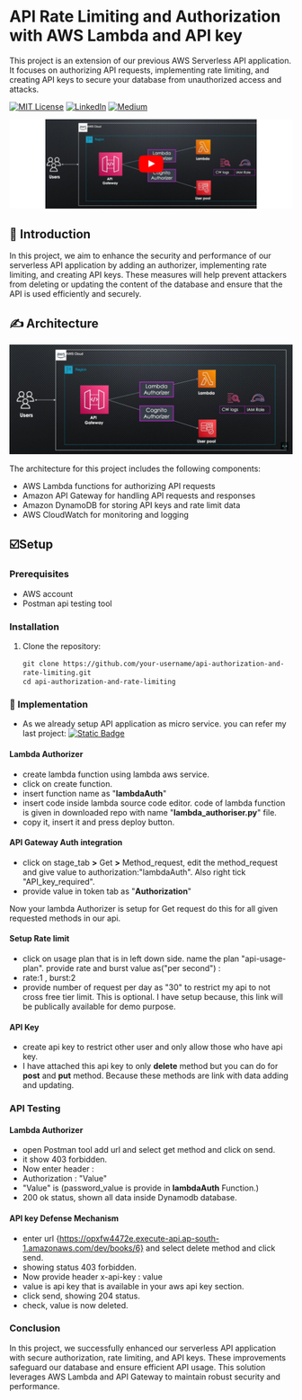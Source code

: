 # API Rate Limiting and Authorization with AWS Lambda and API key

This project is an extension of our previous AWS Serverless API application. It focuses on authorizing API requests, implementing rate limiting, and creating API keys to secure your database from unauthorized access and attacks.

[![MIT License](https://img.shields.io/badge/License-MIT-green.svg)](https://choosealicense.com/licenses/mit/)
        [![LinkedIn](https://img.shields.io/badge/LinkedIn-Profile-blue)](https://www.linkedin.com/in/nikhil--chaudhari/)
        [![Medium](https://img.shields.io/badge/Medium-Writeups-black)](https://medium.com/@nikhil-c)

[![Watch the video](https://github.com/DNcrypter/API-Authorizer-and-Rate-limit-setup/blob/main/images/image2.png)](https://www.youtube.com/watch?v=L9zknaA6lD4)


## 🍁 Introduction

In this project, we aim to enhance the security and performance of our serverless API application by adding an authorizer, implementing rate limiting, and creating API keys. These measures will help prevent attackers from deleting or updating the content of the database and ensure that the API is used efficiently and securely.

## ✍ Architecture
![image1](https://github.com/DNcrypter/API-Authorizer-and-Rate-limit-setup/blob/main/images/image1.png)

The architecture for this project includes the following components:
- AWS Lambda functions for authorizing API requests
- Amazon API Gateway for handling API requests and responses
- Amazon DynamoDB for storing API keys and rate limit data
- AWS CloudWatch for monitoring and logging

## ☑️Setup

### Prerequisites

- AWS account
- Postman api testing tool

### Installation

1. Clone the repository:
   ```
   git clone https://github.com/your-username/api-authorization-and-rate-limiting.git
   cd api-authorization-and-rate-limiting

   ```

### 🍁 Implementation
* As we already setup API application as micro service. you can refer my last project:
[![Static Badge](https://img.shields.io/badge/Github-Project-blue)](https://github.com/DNcrypter/AWS-serverless-API-application)

#### Lambda Authorizer
* create lambda function using lambda aws service.
* click on create function.
* insert function name as "**lambdaAuth**"
* insert code inside lambda source code editor. code of lambda function is given in downloaded repo with name "**lambda_authoriser.py**" file.
* copy it, insert it and press deploy button.

#### API Gateway Auth integration
* click on stage_tab **>** Get **>** Method_request, edit the method_request and give value to authorization:"lambdaAuth". Also right tick "API_key_required".
* provide value in token tab as "**Authorization**"

Now your lambda Authorizer is setup for Get request do this for all given requested methods in our api.

#### Setup Rate limit
* click on usage plan that is in left down side. name the plan "api-usage-plan". provide rate and burst value as("per second") :
* rate:1 , burst:2
* provide number of request per day as "30" to restrict my api to not cross free tier limit. This is optional. I have setup because, this link will be publically available for demo purpose.

#### API Key 
* create api key to restrict other user and only allow those who have api key.
* I have attached this api key to only **delete** method but you can do for **post** and **put** method. Because these methods are link with data adding and updating.



### API Testing
#### Lambda Authorizer
* open Postman tool add url and select get method and click on send.
* it show 403 forbidden.
* Now enter header :
* Authorization : "Value"
* "Value" is (password_value is provide in **lambdaAuth** Function.)
* 200 ok status, shown all data inside Dynamodb database.


#### API key Defense Mechanism
* enter url {https://opxfw4472e.execute-api.ap-south-1.amazonaws.com/dev/books/6} and select delete method and click send.
* showing status 403 forbidden.
* Now provide header x-api-key : value
* value is api key that is available in your aws api key section.
* click send, showing 204 status.
* check, value is now deleted.


### Conclusion
In this project, we successfully enhanced our serverless API application with secure authorization, rate limiting, and API keys. These improvements safeguard our database and ensure efficient API usage. This solution leverages AWS Lambda and API Gateway to maintain robust security and performance.
